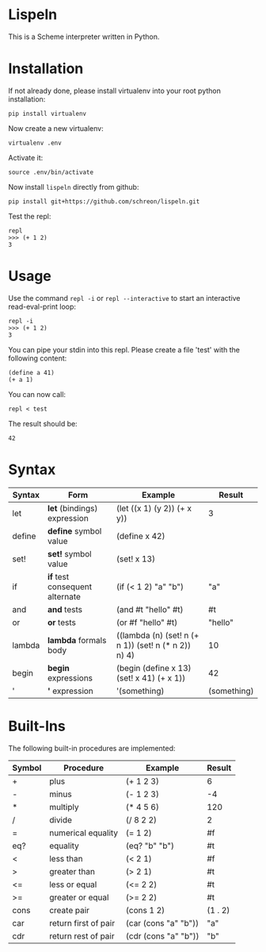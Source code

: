 Lispeln
=======

This is a Scheme interpreter written in Python.

Installation
============

If not already done, please install virtualenv into your root python installation:

    pip install virtualenv

Now create a new virtualenv:

    virtualenv .env
    
Activate it:

    source .env/bin/activate


Now install `lispeln` directly from github:

    pip install git+https://github.com/schreon/lispeln.git

Test the repl:

    repl
    >>> (+ 1 2)
    3

Usage
==========
Use the command `repl -i` or `repl --interactive` to start an interactive read-eval-print loop:

    repl -i
    >>> (+ 1 2)
    3

You can pipe your stdin into this repl. Please create a file 'test' with the following content:

    (define a 41)
    (+ a 1)

You can now call:
    
    repl < test

The result should be:
    
    42

Syntax
======
<table>
    <thead>
        <th>Syntax</th>
        <th>Form</th>
        <th>Example</th>
        <th>Result</th>
    </thead>
    <tr>
        <td>let</td>
        <td><b>let</b> (bindings) expression</td>
        <td>(let ((x 1) (y 2)) (+ x y))</td>
        <td>3</td>
    </tr>
    <tr>
        <td>define</td>
        <td><b>define</b> symbol value</td>
        <td>(define x 42)</td>
        <td></td>
    </tr>
    <tr>
        <td>set!</td>
        <td><b>set!</b> symbol value</td>
        <td>(set! x 13)</td>
        <td></td>
    </tr>
    <tr>
        <td>if</td>
        <td><b>if</b> test consequent alternate</td>
        <td>(if (&lt; 1 2) "a" "b")</td>
        <td>"a"</td>
    </tr>
    <tr>
        <td>and</td>
        <td><b>and</b> tests</td>
        <td>(and #t "hello" #t)</td>
        <td>#t</td>
    </tr>
    <tr>
        <td>or</td>
        <td><b>or</b> tests</td>
        <td>(or #f "hello" #t)</td>
        <td>"hello"</td>
    </tr>
    <tr>
        <td>lambda</td>
        <td><b>lambda</b> formals body</td>
        <td>((lambda (n) (set! n (+ n 1)) (set! n (* n 2)) n) 4)</td>
        <td>10</td>
    </tr>
    <tr>
        <td>begin</td>
        <td><b>begin</b> expressions</td>
        <td>(begin (define x 13) (set! x 41) (+ x 1))</td>
        <td>42</td>
    </tr>
    <tr>
        <td>'</td>
        <td><b>'</b> expression</td>
        <td>'(something)</td>
        <td>(something)</td>
    </tr>
</table>


Built-Ins
=========
The following built-in procedures are implemented:

<table>
    <thead>
        <th>Symbol</th>
        <th>Procedure</th>
        <th>Example</th>
        <th>Result</th>
    </thead>
    <tr>
        <td>+</td>
        <td>plus</td>
        <td>(+ 1 2 3)</td>
        <td>6</td>
    </tr>
    <tr>
        <td>-</td>
        <td>minus</td>
        <td>(- 1 2 3)</td>
        <td>-4</td>
    </tr>
    <tr>
        <td>*</td>
        <td>multiply</td>
        <td>(* 4 5 6)</td>
        <td>120</td>
    </tr>
    <tr>
        <td>/</td>
        <td>divide</td>
        <td>(/ 8 2 2)</td>
        <td>2</td>
    </tr>
    <tr>
        <td>=</td>
        <td>numerical equality</td>
        <td>(= 1 2)</td>
        <td>#f</td>
    </tr>
    <tr>
        <td>eq?</td>
        <td>equality</td>
        <td>(eq? "b" "b")</td>
        <td>#t</td>
    </tr>
    <tr>
        <td>&lt;</td>
        <td>less than</td>
        <td>(&lt; 2 1)</td>
        <td>#f</td>
    </tr>
    <tr>
        <td>&gt;</td>
        <td>greater than</td>
        <td>(&gt; 2 1)</td>
        <td>#t</td>
    </tr>
    <tr>
        <td>&lt;=</td>
        <td>less or equal</td>
        <td>(&lt;= 2 2)</td>
        <td>#t</td>
    </tr>
    <tr>
        <td>&gt;=</td>
        <td>greater or equal</td>
        <td>(&gt;= 2 2)</td>
        <td>#t</td>
    </tr>
    <tr>
        <td>cons</td>
        <td>create pair</td>
        <td>(cons 1 2)</td>
        <td>(1 . 2)</td>
    </tr>
    <tr>
        <td>car</td>
        <td>return first of pair</td>
        <td>(car (cons &quot;a&quot; &quot;b&quot;))</td>
        <td>&quot;a&quot;</td>
    </tr>
    <tr>
        <td>cdr</td>
        <td>return rest of pair</td>
        <td>(cdr (cons &quot;a&quot; &quot;b&quot;))</td>
        <td>&quot;b&quot;</td>
    </tr>
</table>

